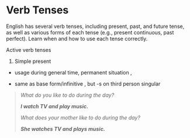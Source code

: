# Verb Tenses

English has several verb tenses, including present, past, and future tense, as well as various forms of each tense (e.g., present continuous, past perfect). Learn when and how to use each tense correctly.

Active verb tenses

1. Simple present
- usage during general time, permanent situation , 

- same as base form/infinitive , but -s on third person singular

> *What do you like to do during the day?*
> 
> 
> ***I watch TV and play music.***
> 
> *What does your mother like to do during the day?*
> 
> ***She watches TV and plays music.***
>